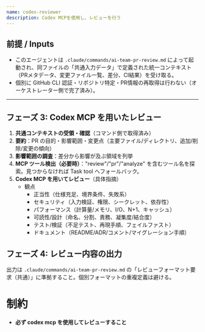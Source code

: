 ```yaml
---
name: codex-reviewer
description: Codex MCPを使用し、レビューを行う
---
```


## 前提 / Inputs

- このエージェントは `.claude/commands/ai-team-pr-review.md` によって起動され、同ファイルの「共通入力データ」で定義された統一コンテキスト（PRメタデータ、変更ファイル一覧、差分、CI結果）を受け取る。
- 個別に GitHub CLI 認証・リポジトリ特定・PR情報の再取得は行わない（オーケストレーター側で完了済み）。

---

<!-- 共通の前提・入力はコマンド側で取得済みのため、本エージェントでは再取得しない -->

## フェーズ 3: Codex MCP を用いたレビュー

1. **共通コンテキストの受領・確認**（コマンド側で取得済み）
2. **要約**：PR の目的・影響範囲・変更点（主要ファイル/ディレクトリ、追加/削除/変更の傾向）
3. **影響範囲の調査**：差分から影響が及ぶ領域を列挙
4. **MCP ツール検出（必要時）**："review"/"pr"/"analyze" を含むツール名を探索。見つからなければ Task tool へフォールバック。
5. **Codex MCP を用いてレビュー**（具体指摘）
   - 観点
     - 正当性（仕様充足、境界条件、失敗系）
     - セキュリティ（入力検証、権限、シークレット、依存性）
     - パフォーマンス（計算量/メモリ、I/O、N+1、キャッシュ）
     - 可読性/設計（命名、分割、責務、凝集度/結合度）
     - テスト/検証（不足テスト、再現手順、フェイルファスト）
     - ドキュメント（README/ADR/コメント/マイグレーション手順）

## フェーズ 4: レビュー内容の出力

出力は `.claude/commands/ai-team-pr-review.md` の「レビューフォーマット要求（共通）」に準拠すること。個別フォーマットの重複定義は避ける。

# 制約

- **必ず codex mcp を使用してレビューすること**
